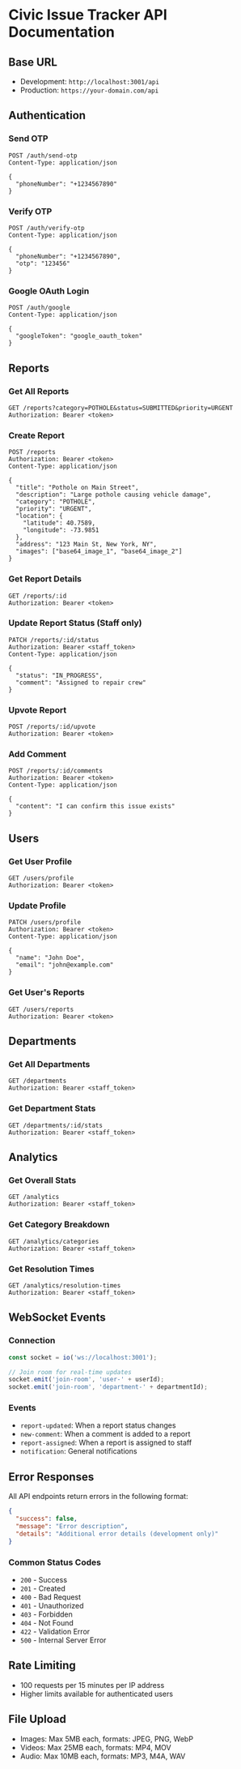 # Civic Issue Tracker API Documentation

## Base URL
- Development: `http://localhost:3001/api`
- Production: `https://your-domain.com/api`

## Authentication

### Send OTP
```http
POST /auth/send-otp
Content-Type: application/json

{
  "phoneNumber": "+1234567890"
}
```

### Verify OTP
```http
POST /auth/verify-otp
Content-Type: application/json

{
  "phoneNumber": "+1234567890",
  "otp": "123456"
}
```

### Google OAuth Login
```http
POST /auth/google
Content-Type: application/json

{
  "googleToken": "google_oauth_token"
}
```

## Reports

### Get All Reports
```http
GET /reports?category=POTHOLE&status=SUBMITTED&priority=URGENT
Authorization: Bearer <token>
```

### Create Report
```http
POST /reports
Authorization: Bearer <token>
Content-Type: application/json

{
  "title": "Pothole on Main Street",
  "description": "Large pothole causing vehicle damage",
  "category": "POTHOLE",
  "priority": "URGENT",
  "location": {
    "latitude": 40.7589,
    "longitude": -73.9851
  },
  "address": "123 Main St, New York, NY",
  "images": ["base64_image_1", "base64_image_2"]
}
```

### Get Report Details
```http
GET /reports/:id
Authorization: Bearer <token>
```

### Update Report Status (Staff only)
```http
PATCH /reports/:id/status
Authorization: Bearer <staff_token>
Content-Type: application/json

{
  "status": "IN_PROGRESS",
  "comment": "Assigned to repair crew"
}
```

### Upvote Report
```http
POST /reports/:id/upvote
Authorization: Bearer <token>
```

### Add Comment
```http
POST /reports/:id/comments
Authorization: Bearer <token>
Content-Type: application/json

{
  "content": "I can confirm this issue exists"
}
```

## Users

### Get User Profile
```http
GET /users/profile
Authorization: Bearer <token>
```

### Update Profile
```http
PATCH /users/profile
Authorization: Bearer <token>
Content-Type: application/json

{
  "name": "John Doe",
  "email": "john@example.com"
}
```

### Get User's Reports
```http
GET /users/reports
Authorization: Bearer <token>
```

## Departments

### Get All Departments
```http
GET /departments
Authorization: Bearer <staff_token>
```

### Get Department Stats
```http
GET /departments/:id/stats
Authorization: Bearer <staff_token>
```

## Analytics

### Get Overall Stats
```http
GET /analytics
Authorization: Bearer <staff_token>
```

### Get Category Breakdown
```http
GET /analytics/categories
Authorization: Bearer <staff_token>
```

### Get Resolution Times
```http
GET /analytics/resolution-times
Authorization: Bearer <staff_token>
```

## WebSocket Events

### Connection
```javascript
const socket = io('ws://localhost:3001');

// Join room for real-time updates
socket.emit('join-room', 'user-' + userId);
socket.emit('join-room', 'department-' + departmentId);
```

### Events
- `report-updated`: When a report status changes
- `new-comment`: When a comment is added to a report
- `report-assigned`: When a report is assigned to staff
- `notification`: General notifications

## Error Responses

All API endpoints return errors in the following format:

```json
{
  "success": false,
  "message": "Error description",
  "details": "Additional error details (development only)"
}
```

### Common Status Codes
- `200` - Success
- `201` - Created
- `400` - Bad Request
- `401` - Unauthorized
- `403` - Forbidden
- `404` - Not Found
- `422` - Validation Error
- `500` - Internal Server Error

## Rate Limiting
- 100 requests per 15 minutes per IP address
- Higher limits available for authenticated users

## File Upload
- Images: Max 5MB each, formats: JPEG, PNG, WebP
- Videos: Max 25MB each, formats: MP4, MOV
- Audio: Max 10MB each, formats: MP3, M4A, WAV
